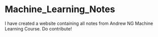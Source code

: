 # Machine_Learning_Notes

I have created a website containing all notes from Andrew NG Machine Learning Course. Do contribute!
